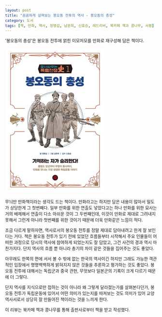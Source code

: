 ```yaml
---
layout: post
title: "꼼꼼하게 살펴보는 봉오동 전투의 역사 - 봉오동의 총성"
category: 도서
tags: [책, 만화, 역사, 정명섭, 남문희, 신효승, 레드리버, 북카페 책과 콩나무, 서평]
---
```


'봉오동의 총성'은
봉오동 전투에 얽힌 이모저모를 만화로 재구성해 담은 책이다.

![표지](/images/book/history-of-the-war-of-independence-fighting-back-1-gunshots-of-fengwudong-comic-book-h480.jpg)

무늬만 만화책이라는 생각도 드는 책이다.
만화라고는 하지만 담은 내용이 많아서 밀도가 상당한게 그 첫번째다.
일부 만화를 위한 연출도 넣었다고는 하나
만화를 위한 묘사는 거의 배제해서 연출이 다소 아쉬운 것이 그 두번째인데,
이것이 만화로 제대로 그려내지 못해서 그런게 아니라 첫번째를 위한 것이기 때문에 더욱 만화같은 느낌이 적다.

조금 다르게 말하자면, 역사로서의 봉오동 전투를 정말 제대로 담아내려고 한게 잘 보인다는 거다.
책은 봉오동 전투가 있기 전에 있었던 흐름들부터 시작해서
주요 인물들이 어떠한 과정으로 당시의 역사에 참여하게 되었는지도 잘 담았고,
그건 사건의 경과 역시 마찬가지다.
단지 역사의 흐름 뿐 아니라 총기의 차이 같은 것들을 집어주는 것도 좋았다.

아무래도 한쪽의 편에 서서 볼 수 밖에 없는 한국의 역사이긴 하지만
그래도 가능한 객관적인 입장에서 명명백백하게 밝혀지지 않은 것들을 추론하고 평가하는 것도 좋았다.
봉오동 전투에 대해서는 독립군과 중국 관헌, 무엇보다 일본군의 기록이 크게 다르기 때문에 더 그렇다.

단지 역사를 지식으로만 접하는 것이 아니라
왜 그렇게 달라졌는가를 살펴본다던가,
봉오동 전투가 독립운동에 있어서 어떤 의미가 있는지를 따져보는 것도 의미가 있어
교양 역사서로서 상당히 잘 만들어진 책이라는 것을 느끼게 한다.



<div class="im im-info">
이 리뷰는 북카페 책과 콩나무를 통해 출판사로부터 책을 받고 작성했다.
</div>
